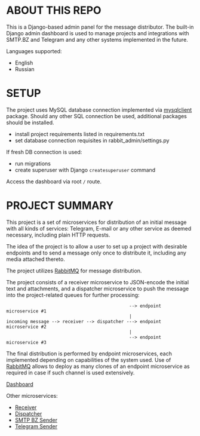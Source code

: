 # ABOUT THIS REPO
This is a Django-based admin panel for the message distributor. The built-in Django admin dashboard is used to manage
projects and integrations with SMTP.BZ and Telegram and any other systems implemented in the future.

Languages supported:
- English
- Russian

# SETUP
The project uses MySQL database connection implemented via [mysqlclient](https://pypi.org/project/mysqlclient/) package.
Should any other SQL connection be used, additional packages should be installed.

- install project requirements listed in requirements.txt
- set database connection requisites in rabbit_admin/settings.py

If fresh DB connection is used:
- run migrations
- create superuser with Django ```createsuperuser``` command

Access the dashboard via root ```/``` route.

# PROJECT SUMMARY
This project is a set of microservices for distribution of an initial message with all kinds of services:
Telegram, E-mail or any other service as deemed necessary, including plain HTTP requests.

The idea of the project is to allow a user to set up a project with desirable endpoints and to send a message only once
to distribute it, including any media attached thereto.

The project utilizes [RabbitMQ](https://www.rabbitmq.com/) for message distribution.

The project consists of a receiver microservice to JSON-encode the initial text and attachments, and a dispatcher microservice to push the message into the project-related queues for further processing:

```
                                              --> endpoint microservice #1
                                              |    
incoming message --> receiver --> dispatcher ---> endpoint microservice #2
                                              |
                                              --> endpoint microservice #3 
```

The final distribution is performed by endpoint microservices, each implemented depending on capabilities of the
system used. Use of [RabbitMQ](https://www.rabbitmq.com/) allows to deploy as many clones of an endpoint microservice as
required in case if such channel is used extensively.

[Dashboard](https://github.com/PythonChoker/broker-admin)

Other microservices:

- [Receiver](https://github.com/PythonChoker/broker-receiver)
- [Dispatcher](https://github.com/PythonChoker/broker-dispatcher)
- [SMTP BZ Sender](https://github.com/PythonChoker/broker-smtp-bz)
- [Telegram Sender](https://github.com/PythonChoker/broker-telegram)
